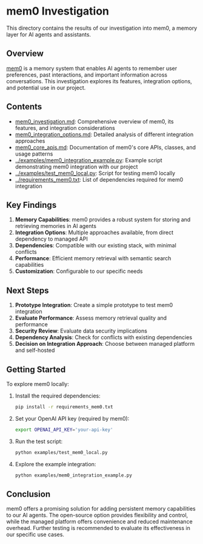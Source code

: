 # mem0 Investigation

This directory contains the results of our investigation into mem0, a memory layer for AI agents and assistants.

## Overview

[mem0](https://mem0.ai) is a memory system that enables AI agents to remember user preferences, past interactions, and important information across conversations. This investigation explores its features, integration options, and potential use in our project.

## Contents

- [mem0_investigation.md](mem0_investigation.md): Comprehensive overview of mem0, its features, and integration considerations
- [mem0_integration_options.md](mem0_integration_options.md): Detailed analysis of different integration approaches
- [mem0_core_apis.md](mem0_core_apis.md): Documentation of mem0's core APIs, classes, and usage patterns
- [../examples/mem0_integration_example.py](../examples/mem0_integration_example.py): Example script demonstrating mem0 integration with our project
- [../examples/test_mem0_local.py](../examples/test_mem0_local.py): Script for testing mem0 locally
- [../requirements_mem0.txt](../requirements_mem0.txt): List of dependencies required for mem0 integration

## Key Findings

1. **Memory Capabilities**: mem0 provides a robust system for storing and retrieving memories in AI agents
2. **Integration Options**: Multiple approaches available, from direct dependency to managed API
3. **Dependencies**: Compatible with our existing stack, with minimal conflicts
4. **Performance**: Efficient memory retrieval with semantic search capabilities
5. **Customization**: Configurable to our specific needs

## Next Steps

1. **Prototype Integration**: Create a simple prototype to test mem0 integration
2. **Evaluate Performance**: Assess memory retrieval quality and performance
3. **Security Review**: Evaluate data security implications
4. **Dependency Analysis**: Check for conflicts with existing dependencies
5. **Decision on Integration Approach**: Choose between managed platform and self-hosted

## Getting Started

To explore mem0 locally:

1. Install the required dependencies:
   ```bash
   pip install -r requirements_mem0.txt
   ```

2. Set your OpenAI API key (required by mem0):
   ```bash
   export OPENAI_API_KEY='your-api-key'
   ```

3. Run the test script:
   ```bash
   python examples/test_mem0_local.py
   ```

4. Explore the example integration:
   ```bash
   python examples/mem0_integration_example.py
   ```

## Conclusion

mem0 offers a promising solution for adding persistent memory capabilities to our AI agents. The open-source option provides flexibility and control, while the managed platform offers convenience and reduced maintenance overhead. Further testing is recommended to evaluate its effectiveness in our specific use cases.

